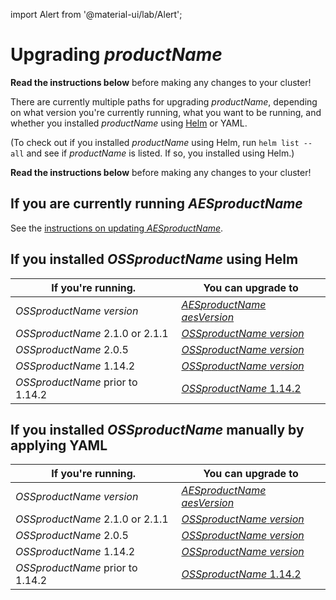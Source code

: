 import Alert from '@material-ui/lab/Alert';

# Upgrading $productName$

<Alert severity="warning">
  <b>Read the instructions below</b> before making any changes to your cluster!
</Alert>

There are currently multiple paths for upgrading $productName$, depending on what version you're currently
running, what you want to be running, and whether you installed $productName$ using [Helm](../helm) or
YAML.

(To check out if you installed $productName$ using Helm, run `helm list --all` and see if
$productName$ is listed. If so, you installed using Helm.)

<Alert severity="warning">
  <b>Read the instructions below</b> before making any changes to your cluster!
</Alert>

## If you are currently running $AESproductName$

See the [instructions on updating $AESproductName$](../../../../../edge-stack/$aesDocsVersion$/topics/install/migration-matrix).

## If you installed $OSSproductName$ using Helm

| If you're running.               | You can upgrade to                                                                                                         |
|----------------------------------|----------------------------------------------------------------------------------------------------------------------------|
| $OSSproductName$ $version$       | [$AESproductName$ $aesVersion$](/docs/edge-stack/$aesDocsVersion$/topics/install/upgrade/helm/emissary-2.1/edge-stack-2.1) |
| $OSSproductName$ 2.1.0 or 2.1.1  | [$OSSproductName$ $version$](../upgrade/helm/emissary-2.1/emissary-2.1)                                                    |
| $OSSproductName$ 2.0.5           | [$OSSproductName$ $version$](../upgrade/helm/emissary-2.0/emissary-2.1)                                                    |
| $OSSproductName$ 1.14.2          | [$OSSproductName$ $version$](../upgrade/helm/emissary-1.14/emissary-2.1)                                                   |
| $OSSproductName$ prior to 1.14.2 | [$OSSproductName$ 1.14.2](../../../../1.14/topics/install/upgrading)                                                       |

## If you installed $OSSproductName$ manually by applying YAML

| If you're running.               | You can upgrade to                                                                                                         |
|----------------------------------|----------------------------------------------------------------------------------------------------------------------------|
| $OSSproductName$ $version$       | [$AESproductName$ $aesVersion$](/docs/edge-stack/$aesDocsVersion$/topics/install/upgrade/yaml/emissary-2.1/edge-stack-2.1) |
| $OSSproductName$ 2.1.0 or 2.1.1  | [$OSSproductName$ $version$](../upgrade/yaml/emissary-2.1/emissary-2.1)                                                    |
| $OSSproductName$ 2.0.5           | [$OSSproductName$ $version$](../upgrade/yaml/emissary-2.0/emissary-2.1)                                                    |
| $OSSproductName$ 1.14.2          | [$OSSproductName$ $version$](../upgrade/yaml/emissary-1.14/emissary-2.1)                                                   |
| $OSSproductName$ prior to 1.14.2 | [$OSSproductName$ 1.14.2](../../../../1.14/topics/install/upgrading)                                                       |
